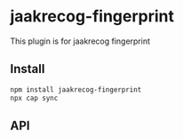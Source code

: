 # jaakrecog-fingerprint

This plugin is for jaakrecog fingerprint

## Install

```bash
npm install jaakrecog-fingerprint
npx cap sync
```

## API

<docgen-index></docgen-index>

<docgen-api>
<!-- run docgen to generate docs from the source -->
<!-- More info: https://github.com/ionic-team/capacitor-docgen -->
</docgen-api>
